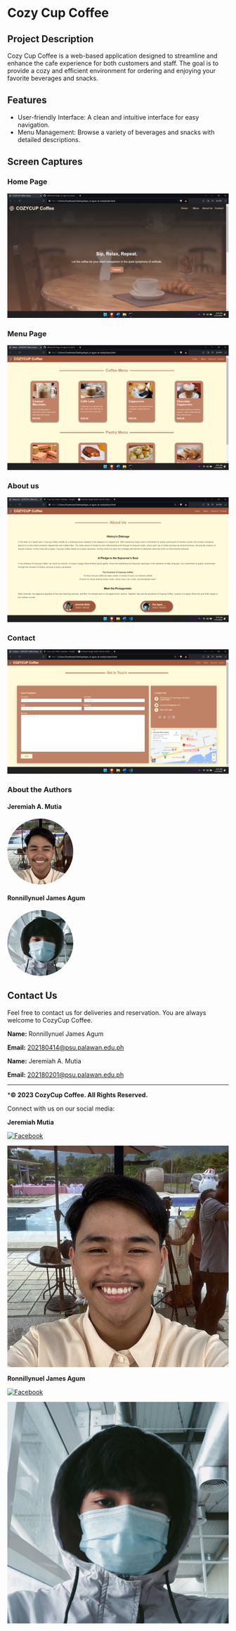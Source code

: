 # Cozy Cup Coffee 

## Project Description 
Cozy Cup Coffee is a web-based application designed to streamline and enhance the cafe experience for both customers and staff. The goal is to provide a cozy and efficient environment for ordering and enjoying your favorite beverages and snacks.

## Features 
- User-friendly Interface: A clean and intuitive interface for easy navigation.
- Menu Management: Browse a variety of beverages and snacks with detailed descriptions.

## Screen Captures 

### Home Page
![HomePage](images/home.png)

### Menu Page
![MenuPage](images/menu.png)

### About us
![AboutPage](images/about.png)

### Contact
![ContactPage](images/contact.png)

### About the Authors

#### Jeremiah A. Mutia
<a href="https://github.com/jeffhaha101">
    <img src="images/jeff.jpg" alt="Jeff's Image" width="150" style="border-radius: 50%;">
</a>

#### Ronnillynuel James Agum
<a href="https://github.com/rondonbrij">
    <img src="images/pfp.jpg" alt="Ron's Image" width="150" style="border-radius: 50%;">
</a>

## Contact Us

Feel free to contact us for deliveries and reservation. You are always welcome to CozyCup Coffee.

 **Name:** Ronnillynuel James Agum

 **Email:** 202180414@psu.palawan.edu.ph

 **Name:** Jeremiah A. Mutia

 **Email:** 202180201@psu.palawan.edu.ph

 --- 

***&copy; 2023 CozyCup Coffee. All Rights Reserved.**

Connect with us on our social media:

**Jeremiah Mutia**

[![Facebook](images/jfb.png)](https://www.facebook.com/jeremiah.mutia.03)

[![Github](images/jeff.jpg)](https://github.com/jeffhaha101)

**Ronnillynuel James Agum**

[![Facebook](images/rfb.png)](https://www.facebook.com/ronxxxron)

[![Github](images/pfp.jpg)](https://github.com/rondonbrij)

